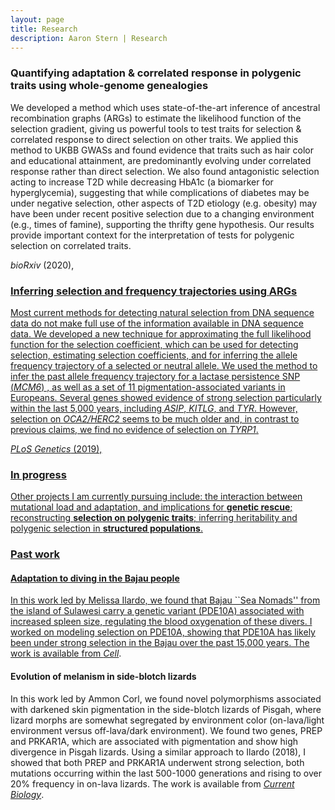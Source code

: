 ```yaml
---
layout: page
title: Research
description: Aaron Stern | Research 
---
```


### Quantifying adaptation & correlated response in polygenic traits using whole-genome genealogies

We developed a method which uses state-of-the-art inference of ancestral recombination graphs (ARGs) to estimate the likelihood function of the selection gradient, giving us powerful tools to test traits for selection & correlated response to direct selection on other traits. We applied this method to UKBB GWASs and found evidence that traits such as hair color and educational attainment, are predominantly evolving under correlated response rather than direct selection. We also found antagonistic selection acting to increase T2D while decreasing HbA1c (a biomarker for hyperglycemia), suggesting that while complications of diabetes may be under negative selection, other aspects of T2D etiology (e.g. obesity) may have been under recent positive selection due to a changing environment (e.g., times of famine), supporting the thrifty gene hypothesis. Our results provide important context for the interpretation of tests for polygenic selection on correlated traits. 

<i>bioRxiv</i> (2020), <a href="https://doi.org/10.1101/2020.05.07.083402">


### Inferring selection and frequency trajectories using ARGs

Most current methods for detecting natural selection from DNA sequence data do not make full use of the information available in DNA sequence data. We developed a new technique for approximating the full likelihood function for the selection coefficient, which can be used for detecting selection, estimating selection coefficients, and for inferring the allele frequency trajectory of a selected or neutral allele. We used the method to infer the past allele frequency trajectory for a lactase persistence SNP (<i>MCM6</i>) , as well as a set of 11 pigmentation-associated variants in Europeans. Several genes showed evidence of strong selection particularly within the last 5,000 years, including <i>ASIP</i>, <i>KITLG</i>, and <i>TYR</i>. However, selection on <i>OCA2/HERC2</i> seems to be much older and, in contrast to previous claims, we find no evidence of selection on <i>TYRP1</i>. 

<i>PLoS Genetics</i> (2019), <a href="https://doi.org/10.1371/journal.pgen.1008384">

### In progress
Other projects I am currently pursuing include: the interaction between mutational load and adaptation, and implications for <b>genetic rescue</b>; reconstructing <b>selection on polygenic traits</b>; inferring heritability and polygenic selection in <b>structured populations</b>.

### Past work
#### Adaptation to diving in the Bajau people
In this work led by Melissa Ilardo, we found that Bajau ``Sea Nomads'' from the island of Sulawesi carry a genetic variant (PDE10A) associated with increased spleen size, regulating the blood oxygenation of these divers. I worked on modeling selection on PDE10A, showing that PDE10A has likely been under strong selection in the Bajau over the past 15,000 years. The work is available from <a href="https://doi.org/10.1016/j.cell.2018.03.054"><i>Cell</i></a>. 

#### Evolution of melanism in side-blotch lizards
In this work led by Ammon Corl, we found novel polymorphisms associated with darkened skin pigmentation in the side-blotch lizards of Pisgah, where lizard morphs are somewhat segregated by environment color (on-lava/light environment versus off-lava/dark environment). We found two genes, PREP and PRKAR1A, which are associated with pigmentation and show high divergence in Pisgah lizards. Using a similar approach to Ilardo <et al.> (2018), I showed that both PREP and PRKAR1A underwent strong selection, both mutations occurring within the last 500-1000 generations and rising to over 20% frequency in on-lava lizards. The work is available from <a href="https://doi.org/10.1016/j.cub.2018.06.075"><i>Current Biology</i></a>. 

